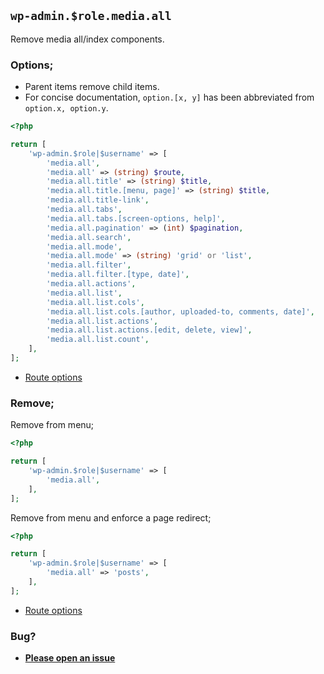 ## `wp-admin.$role.media.all`

Remove media all/index components.

### Options;

- Parent items remove child items.
- For concise documentation, `option.[x, y]` has been abbreviated from `option.x, option.y`.

```php
<?php

return [
    'wp-admin.$role|$username' => [
        'media.all',
        'media.all' => (string) $route,
        'media.all.title' => (string) $title,
        'media.all.title.[menu, page]' => (string) $title,
        'media.all.title-link',
        'media.all.tabs',
        'media.all.tabs.[screen-options, help]',
        'media.all.pagination' => (int) $pagination,
        'media.all.search',
        'media.all.mode',
        'media.all.mode' => (string) 'grid' or 'list',
        'media.all.filter',
        'media.all.filter.[type, date]',
        'media.all.actions',
        'media.all.list',
        'media.all.list.cols',
        'media.all.list.cols.[author, uploaded-to, comments, date]',
        'media.all.list.actions',
        'media.all.list.actions.[edit, delete, view]',
        'media.all.list.count',
    ],
];
```

- [Route options](../route-options.md)

### Remove;

Remove from menu;

```php
<?php

return [
    'wp-admin.$role|$username' => [
        'media.all',
    ],
];
```

Remove from menu and enforce a page redirect;

```php
<?php

return [
    'wp-admin.$role|$username' => [
        'media.all' => 'posts',
    ],
];
```

- [Route options](../route-options.md)

### Bug?

- **[Please open an issue](https://github.com/darrenjacoby/intervention/issues/new?title=[wp-admin.media.all]&labels=bug&assignees=darrenjacoby)**
